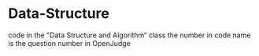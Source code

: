 # Data-Structure

code in the "Data Structure and Algorithm“ class 
the number in code name is the question number in OpenJudge
